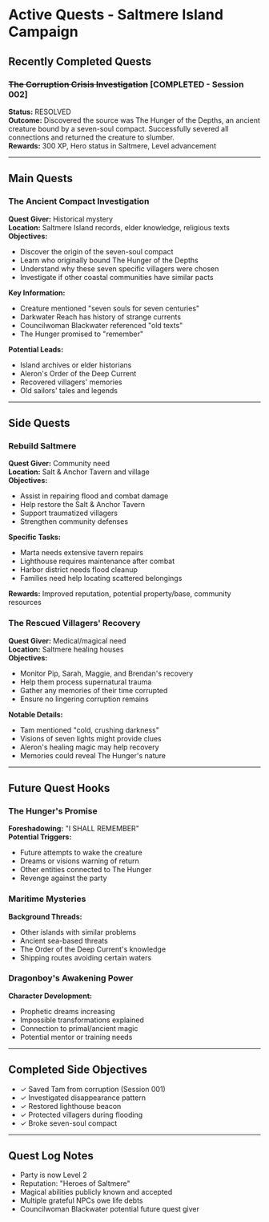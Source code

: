 # Active Quests - Saltmere Island Campaign

## Recently Completed Quests

### ~~The Corruption Crisis Investigation~~ [COMPLETED - Session 002]
**Status:** RESOLVED  
**Outcome:** Discovered the source was The Hunger of the Depths, an ancient creature bound by a seven-soul compact. Successfully severed all connections and returned the creature to slumber.  
**Rewards:** 300 XP, Hero status in Saltmere, Level advancement  

---

## Main Quests

### The Ancient Compact Investigation
**Quest Giver:** Historical mystery  
**Location:** Saltmere Island records, elder knowledge, religious texts  
**Objectives:**
- Discover the origin of the seven-soul compact
- Learn who originally bound The Hunger of the Depths
- Understand why these seven specific villagers were chosen
- Investigate if other coastal communities have similar pacts

**Key Information:**
- Creature mentioned "seven souls for seven centuries"
- Darkwater Reach has history of strange currents
- Councilwoman Blackwater referenced "old texts"
- The Hunger promised to "remember"

**Potential Leads:**
- Island archives or elder historians
- Aleron's Order of the Deep Current
- Recovered villagers' memories
- Old sailors' tales and legends

---

## Side Quests

### Rebuild Saltmere
**Quest Giver:** Community need  
**Location:** Salt & Anchor Tavern and village  
**Objectives:**
- Assist in repairing flood and combat damage
- Help restore the Salt & Anchor Tavern
- Support traumatized villagers
- Strengthen community defenses

**Specific Tasks:**
- Marta needs extensive tavern repairs
- Lighthouse requires maintenance after combat
- Harbor district needs flood cleanup
- Families need help locating scattered belongings

**Rewards:** Improved reputation, potential property/base, community resources

### The Rescued Villagers' Recovery
**Quest Giver:** Medical/magical need  
**Location:** Saltmere healing houses  
**Objectives:**
- Monitor Pip, Sarah, Maggie, and Brendan's recovery
- Help them process supernatural trauma
- Gather any memories of their time corrupted
- Ensure no lingering corruption remains

**Notable Details:**
- Tam mentioned "cold, crushing darkness"
- Visions of seven lights might provide clues
- Aleron's healing magic may help recovery
- Memories could reveal The Hunger's nature

---

## Future Quest Hooks

### The Hunger's Promise
**Foreshadowing:** "I SHALL REMEMBER"  
**Potential Triggers:**
- Future attempts to wake the creature
- Dreams or visions warning of return
- Other entities connected to The Hunger
- Revenge against the party

### Maritime Mysteries
**Background Threads:**
- Other islands with similar problems
- Ancient sea-based threats
- The Order of the Deep Current's knowledge
- Shipping routes avoiding certain waters

### Dragonboy's Awakening Power
**Character Development:**
- Prophetic dreams increasing
- Impossible transformations explained
- Connection to primal/ancient magic
- Potential mentor or training needs

---

## Completed Side Objectives
- ✓ Saved Tam from corruption (Session 001)
- ✓ Investigated disappearance pattern
- ✓ Restored lighthouse beacon
- ✓ Protected villagers during flooding
- ✓ Broke seven-soul compact

---

## Quest Log Notes
- Party is now Level 2
- Reputation: "Heroes of Saltmere"
- Magical abilities publicly known and accepted
- Multiple grateful NPCs owe life debts
- Councilwoman Blackwater potential future quest giver